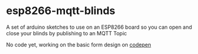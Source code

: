 # esp8266-mqtt-blinds
A set of arduino sketches to use on an ESP8266 board so you can open and close your blinds by publishing to an MQTT Topic

No code yet, working on the basic form design on [codepen](https://codepen.io/jammydodger231/pen/RyZOwz)
